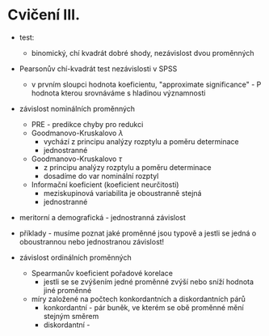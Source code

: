 # Cvičení III.
* test:
    * binomický, chí kvadrát dobré shody, nezávislost dvou proměnných

* Pearsonův chí-kvadrát test nezávislosti v SPSS
    * v prvním sloupci hodnota koeficientu, "approximate significance" - P hodnota kterou srovnáváme s hladinou významnosti
* závislost nominálních proměnných
    * PRE - predikce chyby pro redukci
    * Goodmanovo-Kruskalovo $\lambda$
        * vychází z principu analýzy rozptylu a poměru determinace
        * jednostranné
    * Goodmanovo-Kruskalovo $\tau$
        * z principu analýzy rozptylu a poměru determinace
        * dosadíme do var nominální rozptyl
    * Informační koeficient (koeficient neurčitosti)
        * meziskupinová variabilita je oboustranně stejná
        * jednostranné
* meritorní a demografická - jednostranná závislost 
* příklady - musíme poznat jaké proměnné jsou typově a jestli se jedná o oboustrannou nebo jednostranou závislost!
* závislost ordinálních proměnných
    * Spearmanův koeficient pořadové korelace
        * jestli se se zvýšením jedné proměnné zvýší nebo sníží hodnota jiné proměnné
    * míry založené na počtech konkordantních a diskordantních párů
        * konkordantní - pár buněk, ve kterém se obě proměnné mění stejným směrem
        * diskordantní - 
